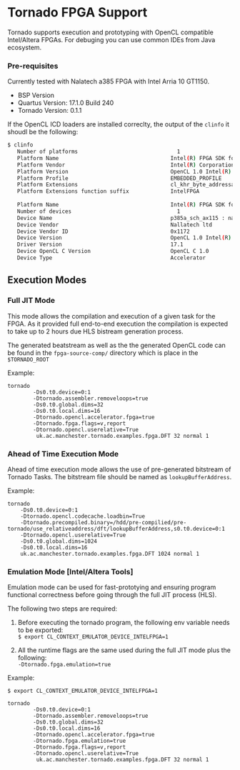# Tornado FPGA Support #

Tornado supports execution and prototyping with OpenCL compatible Intel/Altera FPGAs. For debuging you can use common IDEs from Java ecosystem. 

### Pre-requisites

Currently tested with Nalatech a385 FPGA with Intel Arria 10 GT1150.

* BSP Version
* Quartus Version: 17.1.0 Build 240
* Tornado Version: 0.1.1


If the OpenCL ICD loaders are installed correclty, the output of the ```clinfo``` it shoudl be the following:  
```bash
$ clinfo
   Number of platforms                               1
   Platform Name                                   Intel(R) FPGA SDK for OpenCL(TM)
   Platform Vendor                                 Intel(R) Corporation
   Platform Version                                OpenCL 1.0 Intel(R) FPGA SDK for OpenCL(TM), Version 17.1
   Platform Profile                                EMBEDDED_PROFILE
   Platform Extensions                             cl_khr_byte_addressable_store cles_khr_int64 cl_intelfpga_live_object_tracking cl_intelfpga_compiler_mode cl_khr_icd cl_khr_3d_image_writes
   Platform Extensions function suffix             IntelFPGA
 
   Platform Name                                   Intel(R) FPGA SDK for OpenCL(TM)
   Number of devices                                 1
   Device Name                                     p385a_sch_ax115 : nalla_pcie (aclnalla_pcie0)
   Device Vendor                                   Nallatech ltd
   Device Vendor ID                                0x1172
   Device Version                                  OpenCL 1.0 Intel(R) FPGA SDK for OpenCL(TM), Version 17.1
   Driver Version                                  17.1
   Device OpenCL C Version                         OpenCL C 1.0
   Device Type                                     Accelerator
```

## Execution Modes  

### Full JIT Mode  

This mode allows the compilation and execution of a given task for the FPGA. As it provided full end-to-end execution the compilation is expected to take up to 2 hours due HLS bistream generation process.  

The generated beatstream as well as the the generated OpenCL code can be found in the `fpga-source-comp/` directory which is place in the `$TORNADO_ROOT`

Example:  
```  
tornado   
        -Ds0.t0.device=0:1  
        -Dtornado.assembler.removeloops=true  
        -Ds0.t0.global.dims=32  
        -Ds0.t0.local.dims=16  
        -Dtornado.opencl.accelerator.fpga=true  
        -Dtornado.fpga.flags=v,report  
        -Dtornado.opencl.userelative=True  
         uk.ac.manchester.tornado.examples.fpga.DFT 32 normal 1  
```

### Ahead of Time Execution Mode

Ahead of time execution mode allows the use of pre-generated bitstream of Tornado Tasks. The bitstream file should be named as `lookupBufferAddress`. 

Example:  
``` 
tornado 
    -Ds0.t0.device=0:1
    -Dtornado.opencl.codecache.loadbin=True  
    -Dtornado.precompiled.binary=/hdd/pre-compilied/pre-tornado/use_relativeaddress/dft/lookupBufferAddress,s0.t0.device=0:1 
    -Dtornado.opencl.userelative=True  
    -Ds0.t0.global.dims=1024 
    -Ds0.t0.local.dims=16 
    uk.ac.manchester.tornado.examples.fpga.DFT 1024 normal 1
```

### Emulation Mode [Intel/Altera Tools]

Emulation mode can be used for fast-prototying and ensuring program functional correctness before going through the full JIT process (HLS).

The following two steps are required:

1) Before executing the tornado program, the following env variable needs to be exported:  
           ``$ export CL_CONTEXT_EMULATOR_DEVICE_INTELFPGA=1``

2) All the runtime flags are the same used during the full JIT mode plus the following:  
           ``-Dtornado.fpga.emulation=true``

Example:  

``$ export CL_CONTEXT_EMULATOR_DEVICE_INTELFPGA=1``
``` 
tornado   
        -Ds0.t0.device=0:1  
        -Dtornado.assembler.removeloops=true  
        -Ds0.t0.global.dims=32  
        -Ds0.t0.local.dims=16  
        -Dtornado.opencl.accelerator.fpga=true  
        -Dtornado.fpga.emulation=true  
        -Dtornado.fpga.flags=v,report  
        -Dtornado.opencl.userelative=True  
         uk.ac.manchester.tornado.examples.fpga.DFT 32 normal 1 
```
